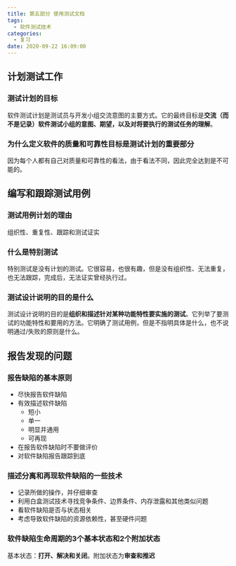 ```yaml
---
title: 第五部分 使用测试文档
tags:
  - 软件测试技术
categories:
  - 复习
date: 2020-09-22 16:09:00
---
```

## 计划测试工作
### 测试计划的目标
软件测试计划是测试员与开发小组交流意图的主要方式。它的最终目标是**交流（而不是记录）软件测试小组的意图、期望，以及对将要执行的测试任务的理解**。
### 为什么定义软件的质量和可靠性目标是测试计划的重要部分
因为每个人都有自己对质量和可靠性的看法，由于看法不同，因此完全达到是不可能的。
## 编写和跟踪测试用例
### 测试用例计划的理由
组织性、重复性、跟踪和测试证实
### 什么是特别测试
特别测试是没有计划的测试。它很容易，也很有趣，但是没有组织性、无法重复，也无法跟踪，完成后，无法证实曾经执行过。
### 测试设计说明的目的是什么
测试设计说明的目的是**组织和描述针对某种功能特性要实施的测试**。它列举了要测试的功能特性和要用的方法。它明确了测试用例，但是不指明具体是什么，也不说明通过/失败的原则是什么。
## 报告发现的问题
### 报告缺陷的基本原则
- 尽快报告软件缺陷
- 有效描述软件缺陷
  - 短小
  - 单一
  - 明显并通用
  - 可再现
- 在报告软件缺陷时不要做评价
- 对软件缺陷报告跟踪到底
### 描述分离和再现软件缺陷的一些技术
- 记录所做的操作，并仔细审查
- 利用白盒测试技术寻找竞争条件、边界条件、内存泄露和其他类似问题
- 看软件缺陷是否与状态相关
- 考虑导致软件缺陷的资源依赖性，甚至硬件问题
### 软件缺陷生命周期的3个基本状态和2个附加状态
基本状态：**打开、解决和关闭**。附加状态为**审查和推迟**
